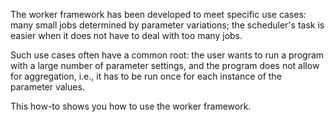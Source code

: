 The worker framework has been developed to meet specific use cases:
many small jobs determined by parameter variations; the scheduler's
task is easier when it does not have to deal with too many jobs.

Such use cases often have a common root: the user wants to run a program
with a large number of parameter settings, and the program does not allow
for aggregation, i.e., it has to be run once for each instance of the
parameter values.

This how-to shows you how to use the worker framework.
